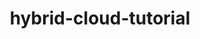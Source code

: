 ---
layout: default
title: hybrid-cloud-tutorial
name: hybrid-cloud-tutorial
fullname: ibm-cds-labs/hybrid-cloud-tutorial
description: Unlock your data for use in the cloud. Bluemix Secure Gateway service lets you move data from a local on-premises source out to the cloud in a secure manner. This is a multi-part tutorial which shows you how to set up a gateway and then build an app that uses the connection.
watchers: 1
stars: 1
forks: 0
languages: 

tech: 
  - Bluemix
  - CouchDB
  - Secure Gateway

level: Beginner
giturl: https://github.com/ibm-cds-labs/hybrid-cloud-tutorial/blob/master/tutorial/tutorial.md
---